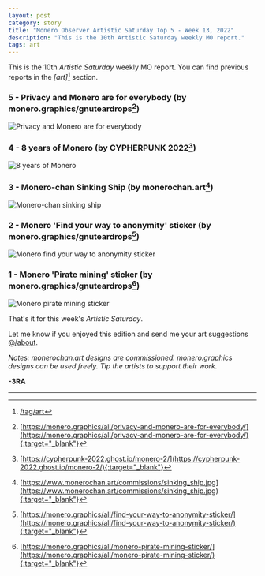 ```yaml
---
layout: post
category: story
title: "Monero Observer Artistic Saturday Top 5 - Week 13, 2022"
description: "This is the 10th Artistic Saturday weekly MO report."
tags: art
---
```


This is the 10th *Artistic Saturday* weekly MO report. You can find previous reports in the *[art]*[^0] section.

### 5 - Privacy and Monero are for everybody (by monero.graphics/gnuteardrops[^1])

![Privacy and Monero are for everybody](/assets/img/art/22-13/monero-privacy-everybody.png)

### 4 - 8 years of Monero (by CYPHERPUNK 2022[^2])

![8 years of Monero](/assets/img/art/22-13/monero-8-anniversary.png)

### 3 - Monero-chan Sinking Ship (by monerochan.art[^3])

![Monero-chan sinking ship](/assets/img/art/22-13/monero-sinking-ship.png)

### 2 - Monero 'Find your way to anonymity' sticker (by monero.graphics/gnuteardrops[^4])

![Monero find your way to anonymity sticker](/assets/img/art/22-13/monero-way-anonymity-sticker.png)

### 1 - Monero 'Pirate mining' sticker (by monero.graphics/gnuteardrops[^5])

![Monero pirate mining sticker](/assets/img/art/22-13/monero-pirate-mining.png)


That's it for this week's *Artistic Saturday*.

Let me know if you enjoyed this edition and send me your art suggestions @[/about](/about). 

*Notes: monerochan.art designs are commissioned. monero.graphics designs can be used freely. Tip the artists to support their work.*


**-3RA** 

---

[^0]: [/tag/art](/tag/art)
[^1]: [https://monero.graphics/all/privacy-and-monero-are-for-everybody/](https://monero.graphics/all/privacy-and-monero-are-for-everybody/){:target="_blank"}
[^2]: [https://cypherpunk-2022.ghost.io/monero-2/](https://cypherpunk-2022.ghost.io/monero-2/){:target="_blank"}
[^3]: [https://www.monerochan.art/commissions/sinking_ship.jpg](https://www.monerochan.art/commissions/sinking_ship.jpg){:target="_blank"}
[^4]: [https://monero.graphics/all/find-your-way-to-anonymity-sticker/](https://monero.graphics/all/find-your-way-to-anonymity-sticker/){:target="_blank"}
[^5]: [https://monero.graphics/all/monero-pirate-mining-sticker/](https://monero.graphics/all/monero-pirate-mining-sticker/){:target="_blank"}
